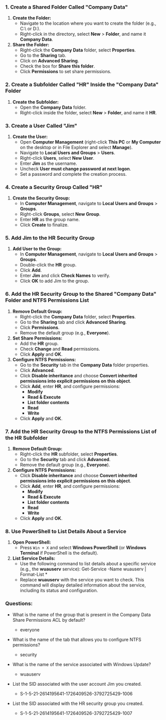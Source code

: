 ### 1. Create a Shared Folder Called "Company Data"
1. **Create the Folder:**
    - Navigate to the location where you want to create the folder (e.g., C:\ or D:).
    - Right-click in the directory, select **New** > **Folder**, and name it **Company Data**.
2. **Share the Folder:**
    - Right-click the **Company Data** folder, select **Properties**.
    - Go to the **Sharing** tab.
    - Click on **Advanced Sharing**.
    - Check the box for **Share this folder**.
    - Click **Permissions** to set share permissions.

### 2. Create a Subfolder Called "HR" Inside the "Company Data" Folder
1. **Create the Subfolder:**
    - Open the **Company Data** folder.
    - Right-click inside the folder, select **New** > **Folder**, and name it **HR**.

### 3. Create a User Called "Jim"
1. **Create the User:**
    - Open **Computer Management** (right-click **This PC** or **My Computer** on the desktop or in File Explorer and select **Manage**).
    - Navigate to **Local Users and Groups** > **Users**.
    - Right-click **Users**, select **New User**.
    - Enter **Jim** as the username.
    - Uncheck **User must change password at next logon**.
    - Set a password and complete the creation process.

### 4. Create a Security Group Called "HR"
1. **Create the Security Group:**
    - In **Computer Management**, navigate to **Local Users and Groups** > **Groups**.
    - Right-click **Groups**, select **New Group**.
    - Enter **HR** as the group name.
    - Click **Create** to finalize.

### 5. Add Jim to the HR Security Group
1. **Add User to the Group:**
    - In **Computer Management**, navigate to **Local Users and Groups** > **Groups**.
    - Double-click the **HR** group.
    - Click **Add**.
    - Enter **Jim** and click **Check Names** to verify.
    - Click **OK** to add Jim to the group.

### 6. Add the HR Security Group to the Shared "Company Data" Folder and NTFS Permissions List
1. **Remove Default Group:**
    - Right-click the **Company Data** folder, select **Properties**.
    - Go to the **Sharing** tab and click **Advanced Sharing**.
    - Click **Permissions**.
    - Remove the default group (e.g., **Everyone**).
2. **Set Share Permissions:**
    - Add the **HR** group.
    - Check **Change** and **Read** permissions.
    - Click **Apply** and **OK**.
3. **Configure NTFS Permissions:**
    - Go to the **Security** tab in the **Company Data** folder properties.
    - Click **Advanced**.
    - Click **Disable inheritance** and choose **Convert inherited permissions into explicit permissions on this object**.
    - Click **Add**, enter **HR**, and configure permissions:
        - **Modify**
        - **Read & Execute**
        - **List folder contents**
        - **Read**
        - **Write**
    - Click **Apply** and **OK**.

### 7. Add the HR Security Group to the NTFS Permissions List of the HR Subfolder
1. **Remove Default Group:**
    - Right-click the **HR** subfolder, select **Properties**.
    - Go to the **Security** tab and click **Advanced**.
    - Remove the default group (e.g., **Everyone**).
2. **Configure NTFS Permissions:**
    - Click **Disable inheritance** and choose **Convert inherited permissions into explicit permissions on this object**.
    - Click **Add**, enter **HR**, and configure permissions:
        - **Modify**
        - **Read & Execute**
        - **List folder contents**
        - **Read**
        - **Write**
    - Click **Apply** and **OK**.

### 8. Use PowerShell to List Details About a Service
1. **Open PowerShell:**
    - Press `Win + X` and select **Windows PowerShell** (or **Windows Terminal** if PowerShell is the default).
2. **List Service Details:**
    - Use the following command to list details about a specific service (e.g., the **wuauserv** service): Get-Service -Name wuauserv | Format-List *
	- Replace **wuauserv** with the service you want to check. This command will display detailed information about the service, including its status and configuration.

### Questions:
- What is the name of the group that is present in the Company Data Share Permissions ACL by default?
	- everyone

- What is the name of the tab that allows you to configure NTFS permissions?
	- security

- What is the name of the service associated with Windows Update?
	- wuauserv

- List the SID associated with the user account Jim you created.
	- S-1-5-21-2614195641-1726409526-3792725429-1006

- List the SID associated with the HR security group you created.
	- S-1-5-21-2614195641-1726409526-3792725429-1007